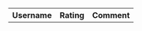 <table id="recentRatings" style="width: 100%;">
    <tr>
        <th>Username</th>
        <th>Rating</th>
        <th>Comment</th>
    </tr>
    <tbody id="ratingsList">
    </tbody>
</table>